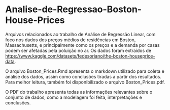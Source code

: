 # Analise-de-Regressao-Boston-House-Prices

Arquivos relacionados ao trabalho de Análise de Regressão Linear, com foco nos dados dos preços médios de residências em Boston, Massachusetts, e principalmente como os preços e a demanda por casas podem ser afetadas pela poluição no ar. Os dados foram extraídos de https://www.kaggle.com/datasets/fedesoriano/the-boston-houseprice-data. 

O arquivo Boston_Prices.Rmd apresenta o markdown utilizado para coleta e análise dos dados, assim como conclusões tiradas a partir dos resultados. Para melhor leitura, também foi disponibilizado o arquivo Boston_Prices.pdf.

O PDF do trabalho apresenta todas as informações relevantes sobre o conjunto de dados, como a modelagem foi feita, interpretações e conclusões.
